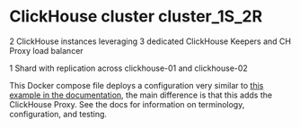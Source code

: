 # ClickHouse cluster cluster_1S_2R

2 ClickHouse instances leveraging 3 dedicated ClickHouse Keepers and CH Proxy load balancer

1 Shard with replication across clickhouse-01 and clickhouse-02

This Docker compose file deploys a configuration very similar to [this
example in the documentation](https://clickhouse.com/docs/en/architecture/replication), the main difference is that this adds the ClickHouse Proxy.
See the docs for information on terminology, configuration, and testing.
